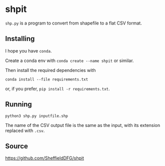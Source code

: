 # shpit

`shp.py` is a program to convert from shapefile to a flat CSV format.

## Installing

I hope you have `conda`.

Create a conda env with `conda create --name shpit` or similar.

Then install the required dependencies with

    conda install --file requirements.txt

or, if you prefer, `pip install -r requirements.txt`.

## Running

    python3 shp.py inputfile.shp

The name of the CSV output file is the same as the input,
with its extension replaced with `.csv`.

## Source

https://github.com/SheffieldDFG/shpit
